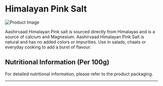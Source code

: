 # Himalayan Pink Salt

![Product Image][product-hero]

Aashirvaad Himalayan Pink salt is sourced directly from Himalayas and is a source of calcium and Magnesium. Aashirvaad Himalayan Pink Salt is natural and has no added colors or impurities. Use in salads, chaats or everyday cooking to add a burst of flavour.

## Nutritional Information (Per 100g)

For detailed nutritional information, please refer to the product packaging.

---

[product-hero]: https://s7ap1.scene7.com/is/image/itcportalprod/himalayan-pink-salt
[banner]: https://s7ap1.scene7.com/is/image/itcportalprod/desktop%20pink%20salt
